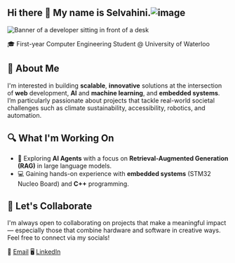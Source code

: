 ## Hi there 👋 My name is Selvahini.![image](https://github.com/user-attachments/assets/0e24982b-d549-4e8a-be30-40324ff11ad5)

<img src="https://github.com/{USERNAME}/{USERNAME}/blob/main/software-developer.png" alt="Banner of a developer sitting in front of a desk">



🎓 First-year Computer Engineering Student @ University of Waterloo

## 💬 About Me
I'm interested in building **scalable**, **innovative** solutions at the intersection of **web** development, **AI** and **machine learning**, and **embedded systems**. I’m particularly passionate about projects that tackle real-world societal challenges such as climate sustainability, accessibility, robotics, and automation.

## 🔍 What I'm Working On
- 🤖 Exploring **AI Agents** with a focus on **Retrieval-Augmented Generation (RAG)** in large language models.
- 💻 Gaining hands-on experience with **embedded systems** (STM32 Nucleo Board) and **C++** programming.

## 🤝 Let's Collaborate
I'm always open to collaborating on projects that make a meaningful impact — especially those that combine hardware and software in creative ways. Feel free to connect via my socials!

📧 [Email](s5kamala@uwaterloo.ca)
🖥️ [LinkedIn](s5kamala@uwaterloo.ca)

